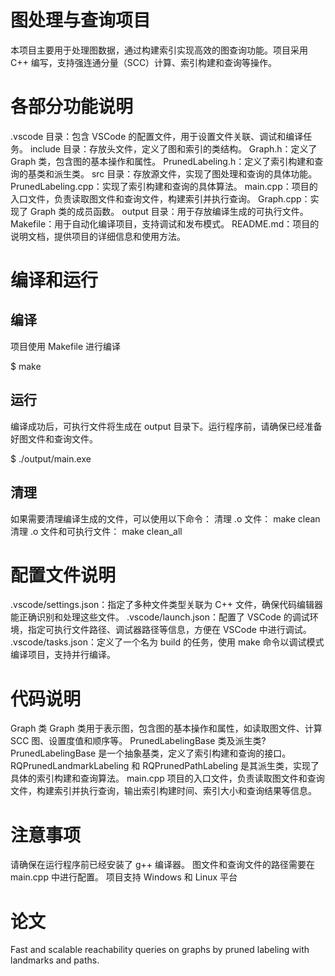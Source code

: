 # 图处理与查询项目

本项目主要用于处理图数据，通过构建索引实现高效的图查询功能。项目采用 C++ 编写，支持强连通分量（SCC）计算、索引构建和查询等操作。


# 各部分功能说明

.vscode 目录：包含 VSCode 的配置文件，用于设置文件关联、调试和编译任务。
include 目录：存放头文件，定义了图和索引的类结构。
Graph.h：定义了 Graph 类，包含图的基本操作和属性。
PrunedLabeling.h：定义了索引构建和查询的基类和派生类。
src 目录：存放源文件，实现了图处理和查询的具体功能。
PrunedLabeling.cpp：实现了索引构建和查询的具体算法。
main.cpp：项目的入口文件，负责读取图文件和查询文件，构建索引并执行查询。
Graph.cpp：实现了 Graph 类的成员函数。
output 目录：用于存放编译生成的可执行文件。
Makefile：用于自动化编译项目，支持调试和发布模式。
README.md：项目的说明文档，提供项目的详细信息和使用方法。

# 编译和运行

## 编译

项目使用 Makefile 进行编译

$ make

## 运行

编译成功后，可执行文件将生成在 output 目录下。运行程序前，请确保已经准备好图文件和查询文件。

$ ./output/main.exe

## 清理

如果需要清理编译生成的文件，可以使用以下命令：
清理 .o 文件：
make clean
清理 .o 文件和可执行文件：
make clean_all

# 配置文件说明

.vscode/settings.json：指定了多种文件类型关联为 C++ 文件，确保代码编辑器能正确识别和处理这些文件。
.vscode/launch.json：配置了 VSCode 的调试环境，指定可执行文件路径、调试器路径等信息，方便在 VSCode 中进行调试。
.vscode/tasks.json：定义了一个名为 build 的任务，使用 make 命令以调试模式编译项目，支持并行编译。

# 代码说明

Graph 类
Graph 类用于表示图，包含图的基本操作和属性，如读取图文件、计算 SCC 图、设置度值和顺序等。
PrunedLabelingBase 类及派生类?
PrunedLabelingBase 是一个抽象基类，定义了索引构建和查询的接口。RQPrunedLandmarkLabeling 和 RQPrunedPathLabeling 是其派生类，实现了具体的索引构建和查询算法。
main.cpp
项目的入口文件，负责读取图文件和查询文件，构建索引并执行查询，输出索引构建时间、索引大小和查询结果等信息。

# 注意事项

请确保在运行程序前已经安装了 g++ 编译器。
图文件和查询文件的路径需要在 main.cpp 中进行配置。
项目支持 Windows 和 Linux 平台

# 论文
Fast and scalable reachability queries on graphs by pruned labeling with landmarks and paths.
